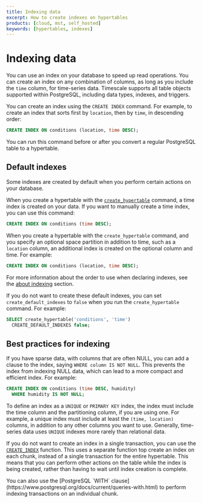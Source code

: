 ```yaml
---
title: Indexing data
excerpt: How to create indexes on hypertables
products: [cloud, mst, self_hosted]
keywords: [hypertables, indexes]
---
```


# Indexing data

You can use an index on your database to speed up read operations. You can
create an index on any combination of columns, as long as you include the `time`
column, for time-series data. Timescale supports all table objects supported
within PostgreSQL, including data types, indexes, and triggers.

You can create an index using the `CREATE INDEX` command. For example, to create
an index that sorts first by `location`, then by `time`, in descending order:

```sql
CREATE INDEX ON conditions (location, time DESC);
```

You can run this command before or after you convert a regular PostgreSQL table
to a hypertable.

## Default indexes

Some indexes are created by default when you perform certain actions on your
database.

When you create a hypertable with the
[`create_hypertable`][create_hypertable] command, a time index
is created on your data. If you want to manually create a time index, you can
use this command:

```sql
CREATE INDEX ON conditions (time DESC);
```

When you create a hypertable with the `create_hypertable` command, and you
specify an optional space partition in addition to time, such as a `location`
column, an additional index is created on the optional column and time. For
example:

```sql
CREATE INDEX ON conditions (location, time DESC);
```

For more information about the order to use when declaring indexes, see the
[about indexing][about-index] section.

If you do not want to create these default indexes, you can set
`create_default_indexes` to `false` when you run the `create_hypertable` command.
For example:

```sql
SELECT create_hypertable('conditions', 'time')
  CREATE_DEFAULT_INDEXES false;
```

## Best practices for indexing

If you have sparse data, with columns that are often NULL, you can add a clause
to the index, saying `WHERE column IS NOT NULL`. This prevents the index from
indexing NULL data, which can lead to a more compact and efficient index. For
example:

```sql
CREATE INDEX ON conditions (time DESC, humidity)
  WHERE humidity IS NOT NULL;
```

To define an index as a `UNIQUE` or `PRIMARY KEY` index, the index must include
the time column and the partitioning column, if you are using one. For example,
a unique index must include at least the `(time, location)` columns, in addition
to any other columns you want to use. Generally,
time-series data uses `UNIQUE` indexes more rarely than relational data.

If you do not want to create an index in a single transaction, you can use the [`CREATE_INDEX`][create-index]
function. This uses a separate function top create an index on each chunk,
instead of a single transaction for the entire hypertable. This means that you
can perform other actions on the table while the index is being created, rather
than having to wait until index creation is complete.

<Highlight type="note">
You can also use the
[PostgreSQL `WITH` clause](https://www.postgresql.org/docs/current/queries-with.html)
to perform indexing transactions on an individual chunk.
</Highlight>

[create_hypertable]: /api/:currentVersion:/hypertable/create_hypertable/
[about-index]: /use-timescale/:currentVersion:/schema-management/about-indexing/
[create-index]: https://docs.timescale.com/api/latest/hypertable/create_index/
